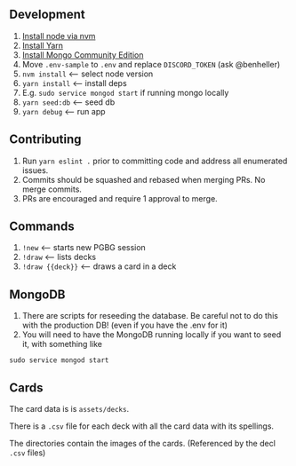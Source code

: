 ## Development

1. [Install node via nvm](https://github.com/nvm-sh/nvm)
1. [Install Yarn](https://classic.yarnpkg.com/en/docs/install)
1. [Install Mongo Community Edition](https://docs.mongodb.com/manual/installation/)
1. Move `.env-sample` to `.env` and replace `DISCORD_TOKEN` (ask @benheller)
1. `nvm install` <-- select node version
1. `yarn install` <-- install deps
1.  E.g. `sudo service mongod start` if running mongo locally
1. `yarn seed:db` <-- seed db
1. `yarn debug` <-- run app

## Contributing
1. Run `yarn eslint .` prior to committing code and address all enumerated issues.
1. Commits should be squashed and rebased when merging PRs. No merge commits.
1. PRs are encouraged and require 1 approval to merge.

## Commands

1. `!new` <-- starts new PGBG session
1. `!draw` <-- lists decks
1. `!draw {{deck}}` <-- draws a card in a deck

## MongoDB

1. There are scripts for reseeding the database. Be careful not to do this with the production DB! (even if you have the .env for it)
1. You will need to have the MongoDB running locally if you want to seed it, with something like
```
sudo service mongod start
```

## Cards

The card data is is `assets/decks`.

There is a `.csv` file for each deck with all the card data with its spellings.

The directories contain the images of the cards. (Referenced by the decl `.csv` files)
